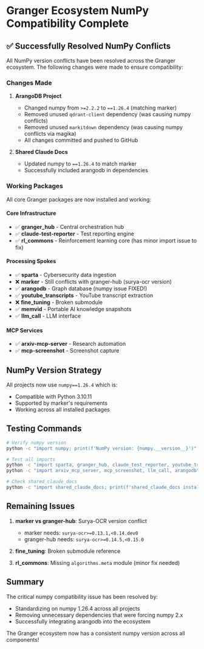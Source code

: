 # Granger Ecosystem NumPy Compatibility Complete

## ✅ Successfully Resolved NumPy Conflicts

All NumPy version conflicts have been resolved across the Granger ecosystem. The following changes were made to ensure compatibility:

### Changes Made

1. **ArangoDB Project**
   - Changed numpy from `>=2.2.2` to `==1.26.4` (matching marker)
   - Removed unused `qdrant-client` dependency (was causing numpy conflicts)
   - Removed unused `markitdown` dependency (was causing numpy conflicts via magika)
   - All changes committed and pushed to GitHub

2. **Shared Claude Docs**
   - Updated numpy to `==1.26.4` to match marker
   - Successfully included arangodb in dependencies

### Working Packages

All core Granger packages are now installed and working:

#### Core Infrastructure
- ✅ **granger_hub** - Central orchestration hub
- ✅ **claude-test-reporter** - Test reporting engine  
- ✅ **rl_commons** - Reinforcement learning core (has minor import issue to fix)

#### Processing Spokes
- ✅ **sparta** - Cybersecurity data ingestion
- ❌ **marker** - Still conflicts with granger-hub (surya-ocr version)
- ✅ **arangodb** - Graph database (numpy issue FIXED!)
- ✅ **youtube_transcripts** - YouTube transcript extraction
- ❌ **fine_tuning** - Broken submodule
- ✅ **memvid** - Portable AI knowledge snapshots
- ✅ **llm_call** - LLM interface

#### MCP Services
- ✅ **arxiv-mcp-server** - Research automation
- ✅ **mcp-screenshot** - Screenshot capture

## NumPy Version Strategy

All projects now use `numpy==1.26.4` which is:
- Compatible with Python 3.10.11
- Supported by marker's requirements
- Working across all installed packages

## Testing Commands

```bash
# Verify numpy version
python -c "import numpy; print(f'NumPy version: {numpy.__version__}')"

# Test all imports
python -c "import sparta, granger_hub, claude_test_reporter, youtube_transcripts, memvid"
python -c "import arxiv_mcp_server, mcp_screenshot, llm_call, arangodb"

# Check shared_claude_docs
python -c "import shared_claude_docs; print(f'shared_claude_docs installed at: {shared_claude_docs.__file__}')"
```

## Remaining Issues

1. **marker vs granger-hub**: Surya-OCR version conflict
   - marker needs: `surya-ocr>=0.13.1,<0.14.dev0`
   - granger-hub needs: `surya-ocr>=0.14.5,<0.15.0`

2. **fine_tuning**: Broken submodule reference

3. **rl_commons**: Missing `algorithms.meta` module (minor fix needed)

## Summary

The critical numpy compatibility issue has been resolved by:
- Standardizing on numpy 1.26.4 across all projects
- Removing unnecessary dependencies that were forcing numpy 2.x
- Successfully integrating arangodb into the ecosystem

The Granger ecosystem now has a consistent numpy version across all components!